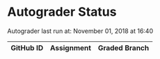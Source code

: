 # Autograder Status
Autograder last run at: November 01, 2018 at 16:40

| GitHub ID | Assignment | Graded Branch |
|-----------|------------|---------------|
